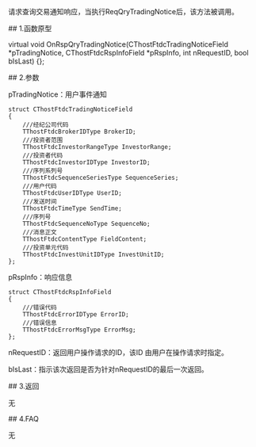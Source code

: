 <p>请求查询交易通知响应，当执行ReqQryTradingNotice后，该方法被调用。</p>
<span class="anchor" id="50e7de9f-e451-4b03-8053-47f795184437"></span>
## 1.函数原型
<p>virtual void OnRspQryTradingNotice(CThostFtdcTradingNoticeField *pTradingNotice, CThostFtdcRspInfoField *pRspInfo, int nRequestID, bool bIsLast) {};</p>
<span class="anchor" id="37cb8533-6117-4d77-8651-f0b6b0e6a23a"></span>
## 2.参数
<p>pTradingNotice：用户事件通知</p>
<pre><code>struct CThostFtdcTradingNoticeField
{
    ///经纪公司代码
    TThostFtdcBrokerIDType BrokerID;
    ///投资者范围
    TThostFtdcInvestorRangeType InvestorRange;
    ///投资者代码
    TThostFtdcInvestorIDType InvestorID;
    ///序列系列号
    TThostFtdcSequenceSeriesType SequenceSeries;
    ///用户代码
    TThostFtdcUserIDType UserID;
    ///发送时间
    TThostFtdcTimeType SendTime;
    ///序列号
    TThostFtdcSequenceNoType SequenceNo;
    ///消息正文
    TThostFtdcContentType FieldContent;
    ///投资单元代码
    TThostFtdcInvestUnitIDType InvestUnitID;
};
</code></pre>
<p>pRspInfo：响应信息</p>
<pre><code>struct CThostFtdcRspInfoField
{
    ///错误代码
    TThostFtdcErrorIDType ErrorID;
    ///错误信息
    TThostFtdcErrorMsgType ErrorMsg;
};
</code></pre>
<p>nRequestID：返回用户操作请求的ID，该ID 由用户在操作请求时指定。</p>
<p>bIsLast：指示该次返回是否为针对nRequestID的最后一次返回。</p>
<span class="anchor" id="237dd8db-00be-4108-b080-adc1c31a0b54"></span>
## 3.返回
<p>无</p>
<span class="anchor" id="ee35d89d-35a3-4f79-9700-c4cd708ea818"></span>
## 4.FAQ
<p>无</p>
